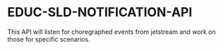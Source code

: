 # EDUC-SLD-NOTIFICATION-API
This API will listen for choregraphed events from jetstream and work on those for specific scenarios.
